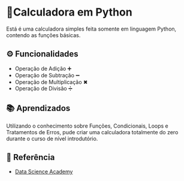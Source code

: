 
# 🧮Calculadora em Python

Está é uma calculadora simples feita somente em linguagem Python, contendo as funções básicas.


## ⚙ Funcionalidades

- Operação de Adição ➕
- Operação de Subtração ➖
- Operação de Multiplicação ✖
- Operação de Divisão ➗


## 📚 Aprendizados

Utilizando o conhecimento sobre Funções, Condicionais, Loops e Tratamentos de Erros, pude criar uma calculadora totalmente do zero durante o curso de nível introdutório.


## 🔗 Referência

 - [Data Science Academy](https://www.datascienceacademy.com.br/start)